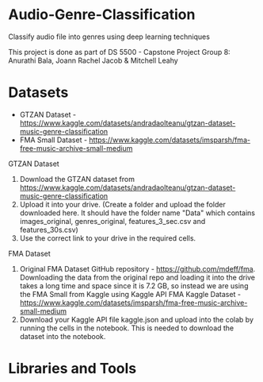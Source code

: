 # Audio-Genre-Classification

Classify audio file into genres using deep learning techniques

This project is done as part of DS 5500 - Capstone Project 
Group 8: Anurathi Bala, Joann Rachel Jacob & Mitchell Leahy

# Datasets
  - GTZAN Dataset - https://www.kaggle.com/datasets/andradaolteanu/gtzan-dataset-music-genre-classification
  - FMA Small Dataset - https://www.kaggle.com/datasets/imsparsh/fma-free-music-archive-small-medium

GTZAN Dataset
1. Download the GTZAN dataset from https://www.kaggle.com/datasets/andradaolteanu/gtzan-dataset-music-genre-classification 
2. Upload it into your drive. (Create a folder and upload the folder downloaded here. It should have the folder name "Data" which contains images_original, genres_original, features_3_sec.csv and features_30s.csv)
3. Use the correct link to your drive in the required cells.
   
FMA Dataset
1. Original FMA Dataset GitHub repository - https://github.com/mdeff/fma. Downloading the data from the original repo and loading it into the drive takes a long time and space since it is 7.2 GB, so instead we are using the FMA Small from Kaggle using Kaggle API
FMA Kaggle Dataset - https://www.kaggle.com/datasets/imsparsh/fma-free-music-archive-small-medium
2. Download your Kaggle API file kaggle.json and upload into the colab by running the cells in the notebook. This is needed to download the dataset into the notebook.

# Libraries and Tools




